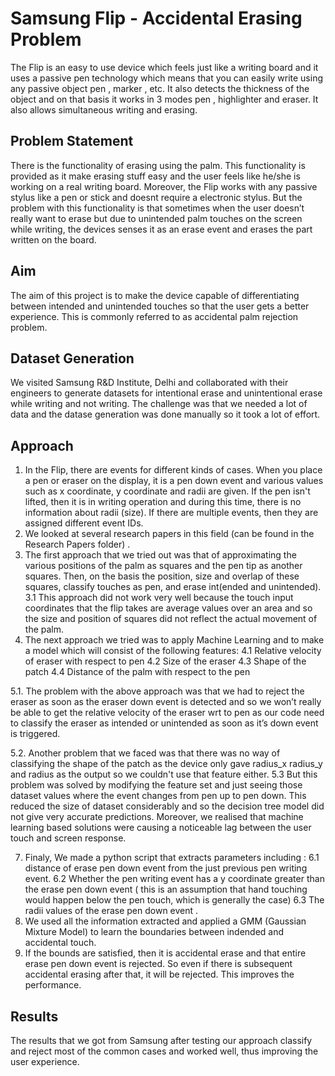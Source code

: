 # Samsung Flip - Accidental Erasing Problem


The Flip is an easy to use device which feels just like a writing board and it uses a passive pen technology which means that you can easily write using any passive object pen , marker , etc. It also detects the thickness of the object and on that basis it works in 3 modes pen , highlighter and eraser. It also allows simultaneous writing and erasing.

## Problem Statement
There is the functionality of erasing using the palm. This functionality is provided as it make erasing stuff easy and the user feels like he/she is working on a real writing board. Moreover, the Flip works with any passive stylus like a pen or stick and doesnt require a electronic stylus. But the problem with this functionality is that sometimes when the user doesn’t really want to erase but due to unintended palm touches on the screen while writing, the devices senses it as an erase event and erases the part written on the board. 

## Aim
The aim of this project is to make the device capable of differentiating between intended and
unintended touches so that the user gets a better experience. This is commonly referred to as accidental palm rejection problem.

## Dataset Generation
We visited Samsung R&D Institute, Delhi and collaborated with their engineers to generate datasets for intentional erase and unintentional erase while writing and not writing. The challenge was that we needed a lot of data and the datase generation was done manually so it took a lot of effort.


## Approach
1. In the Flip, there are events for different kinds of cases. When you place a pen or eraser on the display, it is a pen down event and various values such as x coordinate, y coordinate and radii are given. If the pen isn't lifted, then it is in writing operation and during this time, there is no information about radii (size). If there are multiple events, then they are assigned different event IDs.
2. We looked at several research papers in this field (can be found in the Research Papers folder) . 
3. The first approach that we tried out was that of approximating the various positions of the palm as squares and the pen tip as another squares. Then, on the basis the position, size and overlap of these squares, classify touches as pen, and erase int(ended and unintended).
3.1 This approach did not work very well because the touch input coordinates that the flip takes are average values over an area and so the size and position of squares did not reflect the actual movement of the palm.
4. The next approach we tried was to apply Machine Learning and to make a model
which will consist of the following features:
4.1 Relative velocity of eraser with respect to pen
4.2  Size of the eraser
4.3 Shape of the patch
4.4 Distance of the palm with respect to the pen

5.1. The problem with the above approach was that we had to reject the eraser as soon as the eraser down event is detected and so we won’t really be able to get the relative velocity of the eraser wrt to pen as our code need to classify the eraser as intended or unintended as soon as it’s down event is triggered.

5.2. Another problem that we faced was that there was no way of classifying the shape of the patch as the device only gave radius_x radius_y and radius as the output so we couldn't use that feature either.
5.3 But this problem was solved by modifying the feature set and just seeing those dataset values where the event changes from pen up to pen down. This reduced the size of dataset considerably and so the decision tree model did not give very accurate predictions. Moreover, we realised that machine learning based solutions were causing a noticeable lag between the user touch and screen response.


7. Finaly, We made a python script that extracts parameters including :
6.1 distance of erase pen down event from the just previous pen writing event.
6.2 Whether the pen writing event has a y coordinate greater than the erase pen down event ( this is an assumption that hand touching would happen below the pen touch, which is generally the case)
6.3 The radii values of the erase pen down event .
7. We used all the information extracted and applied a GMM (Gaussian Mixture Model) to learn the boundaries between indended and accidental touch. 
8. If the bounds are satisfied, then it is accidental erase and that entire erase pen down event is rejected. So even if there is subsequent accidental erasing after that, it will be rejected. This  improves the performance.

## Results
The results that we got from Samsung after testing our approach classify and reject most of the common cases and worked well, thus improving the user experience. 
